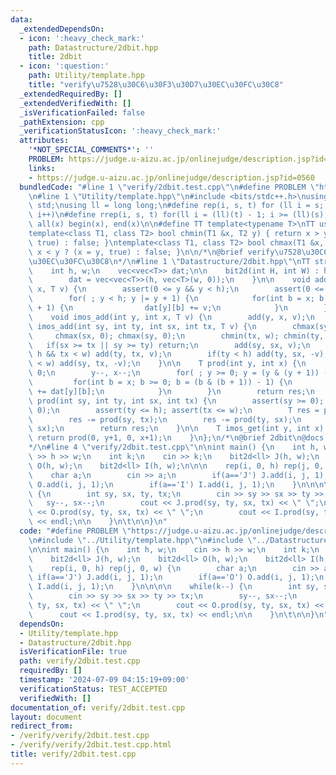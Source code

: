 ```yaml
---
data:
  _extendedDependsOn:
  - icon: ':heavy_check_mark:'
    path: Datastructure/2dbit.hpp
    title: 2dbit
  - icon: ':question:'
    path: Utility/template.hpp
    title: "verify\u7528\u30C6\u30F3\u30D7\u30EC\u30FC\u30C8"
  _extendedRequiredBy: []
  _extendedVerifiedWith: []
  _isVerificationFailed: false
  _pathExtension: cpp
  _verificationStatusIcon: ':heavy_check_mark:'
  attributes:
    '*NOT_SPECIAL_COMMENTS*': ''
    PROBLEM: https://judge.u-aizu.ac.jp/onlinejudge/description.jsp?id=0560
    links:
    - https://judge.u-aizu.ac.jp/onlinejudge/description.jsp?id=0560
  bundledCode: "#line 1 \"verify/2dbit.test.cpp\"\n#define PROBLEM \"https://judge.u-aizu.ac.jp/onlinejudge/description.jsp?id=0560\"\
    \n#line 1 \"Utility/template.hpp\"\n#include <bits/stdc++.h>\nusing namespace\
    \ std;\nusing ll = long long;\n#define rep(i, s, t) for (ll i = s; i < (ll)(t);\
    \ i++)\n#define rrep(i, s, t) for(ll i = (ll)(t) - 1; i >= (ll)(s); i--)\n#define\
    \ all(x) begin(x), end(x)\n\n#define TT template<typename T>\nTT using vec = vector<T>;\n\
    template<class T1, class T2> bool chmin(T1 &x, T2 y) { return x > y ? (x = y,\
    \ true) : false; }\ntemplate<class T1, class T2> bool chmax(T1 &x, T2 y) { return\
    \ x < y ? (x = y, true) : false; }\n\n/*\n@brief verify\u7528\u30C6\u30F3\u30D7\
    \u30EC\u30FC\u30C8\n*/\n#line 1 \"Datastructure/2dbit.hpp\"\nTT struct bit2d {\n\
    \    int h, w;\n    vec<vec<T>> dat;\n\n    bit2d(int H, int W) : h(H), w(W) {\n\
    \        dat = vec<vec<T>>(h, vec<T>(w, 0));\n    }\n\n    void add(int y, int\
    \ x, T v) {\n        assert(0 <= y && y < h);\n        assert(0 <= x && x < w);\n\
    \        for( ; y < h; y |= y + 1) {\n            for(int b = x; b < w; b |= b\
    \ + 1) {\n                dat[y][b] += v;\n            }\n        }\n    }\n\n\
    \    void imos_add(int y, int x, T v) {\n        add(y, x, v);\n    }\n\n    void\
    \ imos_add(int sy, int ty, int sx, int tx, T v) {\n        chmax(sy, 0);\n   \
    \     chmax(sx, 0); chmax(sy, 0);\n        chmin(tx, w); chmin(ty, h);\n     \
    \   if(sx >= tx || sy >= ty) return;\n        add(sy, sx, v);\n        if(ty <\
    \ h && tx < w) add(ty, tx, v);\n        if(ty < h) add(ty, sx, -v);\n        if(tx\
    \ < w) add(sy, tx, -v);\n    }\n\n    T prod(int y, int x) {\n        T res =\
    \ 0;\n        y--, x--;\n        for( ; y >= 0; y = (y & (y + 1)) - 1) {\n   \
    \         for(int b = x; b >= 0; b = (b & (b + 1)) - 1) {\n                res\
    \ += dat[y][b];\n            }\n        }\n        return res;\n    }\n\n    T\
    \ prod(int sy, int ty, int sx, int tx) {\n        assert(sy >= 0); assert(sx >=\
    \ 0);\n        assert(ty <= h); assert(tx <= w);\n        T res = prod(ty, tx);\n\
    \        res -= prod(sy, tx);\n        res -= prod(ty, sx);\n        res += prod(sy,\
    \ sx);\n        return res;\n    }\n\n    T imos_get(int y, int x) {\n       \
    \ return prod(0, y+1, 0, x+1);\n    }\n};\n/*\n@brief 2dbit\n@docs doc/2dbit.md\n\
    */\n#line 4 \"verify/2dbit.test.cpp\"\n\nint main() {\n    int h, w;\n    cin\
    \ >> h >> w;\n    int k;\n    cin >> k;\n    bit2d<ll> J(h, w);\n    bit2d<ll>\
    \ O(h, w);\n    bit2d<ll> I(h, w);\n\n\n    rep(i, 0, h) rep(j, 0, w) {\n    \
    \    char a;\n        cin >> a;\n        if(a=='J') J.add(i, j, 1);\n        if(a=='O')\
    \ O.add(i, j, 1);\n        if(a=='I') I.add(i, j, 1);\n    }\n\n\n\n    while(k--)\
    \ {\n        int sy, sx, ty, tx;\n        cin >> sy >> sx >> ty >> tx;\n     \
    \   sy--, sx--;\n        cout << J.prod(sy, ty, sx, tx) << \" \";\n        cout\
    \ << O.prod(sy, ty, sx, tx) << \" \";\n        cout << I.prod(sy, ty, sx, tx)\
    \ << endl;\n\n    }\n\t\n\n}\n"
  code: "#define PROBLEM \"https://judge.u-aizu.ac.jp/onlinejudge/description.jsp?id=0560\"\
    \n#include \"../Utility/template.hpp\"\n#include \"../Datastructure/2dbit.hpp\"\
    \n\nint main() {\n    int h, w;\n    cin >> h >> w;\n    int k;\n    cin >> k;\n\
    \    bit2d<ll> J(h, w);\n    bit2d<ll> O(h, w);\n    bit2d<ll> I(h, w);\n\n\n\
    \    rep(i, 0, h) rep(j, 0, w) {\n        char a;\n        cin >> a;\n       \
    \ if(a=='J') J.add(i, j, 1);\n        if(a=='O') O.add(i, j, 1);\n        if(a=='I')\
    \ I.add(i, j, 1);\n    }\n\n\n\n    while(k--) {\n        int sy, sx, ty, tx;\n\
    \        cin >> sy >> sx >> ty >> tx;\n        sy--, sx--;\n        cout << J.prod(sy,\
    \ ty, sx, tx) << \" \";\n        cout << O.prod(sy, ty, sx, tx) << \" \";\n  \
    \      cout << I.prod(sy, ty, sx, tx) << endl;\n\n    }\n\t\n\n}\n"
  dependsOn:
  - Utility/template.hpp
  - Datastructure/2dbit.hpp
  isVerificationFile: true
  path: verify/2dbit.test.cpp
  requiredBy: []
  timestamp: '2024-07-09 04:15:19+09:00'
  verificationStatus: TEST_ACCEPTED
  verifiedWith: []
documentation_of: verify/2dbit.test.cpp
layout: document
redirect_from:
- /verify/verify/2dbit.test.cpp
- /verify/verify/2dbit.test.cpp.html
title: verify/2dbit.test.cpp
---
```

